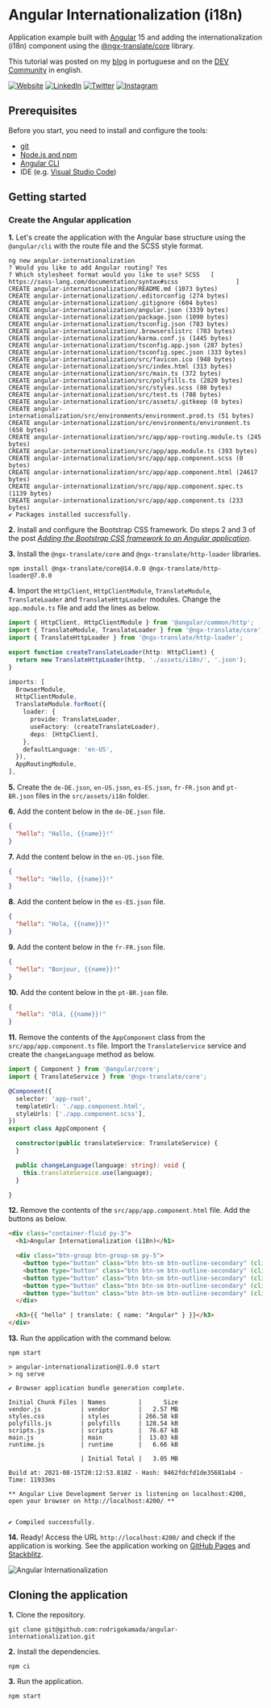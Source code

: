 # Angular Internationalization (i18n)


Application example built with [Angular](https://angular.io/) 15 and adding the internationalization (i18n) component using the [@ngx-translate/core](https://www.npmjs.com/package/@ngx-translate/core) library.

This tutorial was posted on my [blog](https://rodrigo.kamada.com.br/blog/adicionando-o-componente-de-internacionalizacao-i18n-em-uma-aplicacao-angular) in portuguese and on the [DEV Community](https://dev.to/rodrigokamada/adding-the-internationalization-i18n-component-to-an-angular-application-4pac) in english.



[![Website](https://shields.braskam.com/v1/shields?name=website&format=rectangle&size=small&radius=5)](https://rodrigo.kamada.com.br)
[![LinkedIn](https://shields.braskam.com/v1/shields?name=linkedin&format=rectangle&size=small&radius=5)](https://www.linkedin.com/in/rodrigokamada)
[![Twitter](https://shields.braskam.com/v1/shields?name=twitter&format=rectangle&size=small&radius=5&socialAccount=rodrigokamada)](https://twitter.com/rodrigokamada)
[![Instagram](https://shields.braskam.com/v1/shields?name=instagram&format=rectangle&size=small&radius=5)](https://www.instagram.com/rodrigokamada)



## Prerequisites


Before you start, you need to install and configure the tools:

* [git](https://git-scm.com/)
* [Node.js and npm](https://nodejs.org/)
* [Angular CLI](https://angular.io/cli)
* IDE (e.g. [Visual Studio Code](https://code.visualstudio.com/))



## Getting started


### Create the Angular application


**1.** Let's create the application with the Angular base structure using the `@angular/cli` with the route file and the SCSS style format.

```shell
ng new angular-internationalization
? Would you like to add Angular routing? Yes
? Which stylesheet format would you like to use? SCSS   [ https://sass-lang.com/documentation/syntax#scss                ]
CREATE angular-internationalization/README.md (1073 bytes)
CREATE angular-internationalization/.editorconfig (274 bytes)
CREATE angular-internationalization/.gitignore (604 bytes)
CREATE angular-internationalization/angular.json (3339 bytes)
CREATE angular-internationalization/package.json (1090 bytes)
CREATE angular-internationalization/tsconfig.json (783 bytes)
CREATE angular-internationalization/.browserslistrc (703 bytes)
CREATE angular-internationalization/karma.conf.js (1445 bytes)
CREATE angular-internationalization/tsconfig.app.json (287 bytes)
CREATE angular-internationalization/tsconfig.spec.json (333 bytes)
CREATE angular-internationalization/src/favicon.ico (948 bytes)
CREATE angular-internationalization/src/index.html (313 bytes)
CREATE angular-internationalization/src/main.ts (372 bytes)
CREATE angular-internationalization/src/polyfills.ts (2820 bytes)
CREATE angular-internationalization/src/styles.scss (80 bytes)
CREATE angular-internationalization/src/test.ts (788 bytes)
CREATE angular-internationalization/src/assets/.gitkeep (0 bytes)
CREATE angular-internationalization/src/environments/environment.prod.ts (51 bytes)
CREATE angular-internationalization/src/environments/environment.ts (658 bytes)
CREATE angular-internationalization/src/app/app-routing.module.ts (245 bytes)
CREATE angular-internationalization/src/app/app.module.ts (393 bytes)
CREATE angular-internationalization/src/app/app.component.scss (0 bytes)
CREATE angular-internationalization/src/app/app.component.html (24617 bytes)
CREATE angular-internationalization/src/app/app.component.spec.ts (1139 bytes)
CREATE angular-internationalization/src/app/app.component.ts (233 bytes)
✔ Packages installed successfully.
```

**2.** Install and configure the Bootstrap CSS framework. Do steps 2 and 3 of the post *[Adding the Bootstrap CSS framework to an Angular application](https://github.com/rodrigokamada/angular-bootstrap)*.

**3.** Install the `@ngx-translate/core` and `@ngx-translate/http-loader` libraries.

```shell
npm install @ngx-translate/core@14.0.0 @ngx-translate/http-loader@7.0.0
```

**4.** Import the `HttpClient`, `HttpClientModule`, `TranslateModule`, `TranslateLoader` and `TranslateHttpLoader` modules. Change the `app.module.ts` file and add the lines as below.

```typescript
import { HttpClient, HttpClientModule } from '@angular/common/http';
import { TranslateModule, TranslateLoader } from '@ngx-translate/core';
import { TranslateHttpLoader } from '@ngx-translate/http-loader';

export function createTranslateLoader(http: HttpClient) {
  return new TranslateHttpLoader(http, './assets/i18n/', '.json');
}

imports: [
  BrowserModule,
  HttpClientModule,
  TranslateModule.forRoot({
    loader: {
      provide: TranslateLoader,
      useFactory: (createTranslateLoader),
      deps: [HttpClient],
    },
    defaultLanguage: 'en-US',
  }),
  AppRoutingModule,
],
```

**5.** Create the `de-DE.json`, `en-US.json`, `es-ES.json`, `fr-FR.json` and `pt-BR.json` files in the `src/assets/i18n` folder.

**6.** Add the content below in the `de-DE.json` file.

```json
{
  "hello": "Hallo, {{name}}!"
}
```

**7.** Add the content below in the `en-US.json` file.

```json
{
  "hello": "Hello, {{name}}!"
}
```

**8.** Add the content below in the `es-ES.json` file.

```json
{
  "hello": "Hola, {{name}}!"
}
```

**9.** Add the content below in the `fr-FR.json` file.

```json
{
  "hello": "Bonjour, {{name}}!"
}
```

**10.** Add the content below in the `pt-BR.json` file.

```json
{
  "hello": "Olá, {{name}}!"
}
```

**11.** Remove the contents of the `AppComponent` class from the `src/app/app.component.ts` file. Import the `TranslateService` service and create the `changeLanguage` method as below.

```typescript
import { Component } from '@angular/core';
import { TranslateService } from '@ngx-translate/core';

@Component({
  selector: 'app-root',
  templateUrl: './app.component.html',
  styleUrls: ['./app.component.scss'],
})
export class AppComponent {

  constructor(public translateService: TranslateService) {
  }

  public changeLanguage(language: string): void {
    this.translateService.use(language);
  }

}
```

**12.** Remove the contents of the `src/app/app.component.html` file. Add the buttons as below.

```html
<div class="container-fluid py-3">
  <h1>Angular Internationalization (i18n)</h1>

  <div class="btn-group btn-group-sm py-5">
    <button type="button" class="btn btn-sm btn-outline-secondary" (click)="changeLanguage('de-DE')" [class.active]="translateService.currentLang === 'de-DE'">Deutschland</button>
    <button type="button" class="btn btn-sm btn-outline-secondary" (click)="changeLanguage('en-US')" [class.active]="!translateService.currentLang || translateService.currentLang === 'en-US'">English</button>
    <button type="button" class="btn btn-sm btn-outline-secondary" (click)="changeLanguage('es-ES')" [class.active]="translateService.currentLang === 'es-ES'">Español</button>
    <button type="button" class="btn btn-sm btn-outline-secondary" (click)="changeLanguage('fr-FR')" [class.active]="translateService.currentLang === 'fr-FR'">Francés</button>
    <button type="button" class="btn btn-sm btn-outline-secondary" (click)="changeLanguage('pt-BR')" [class.active]="translateService.currentLang === 'pt-BR'">Português</button>
  </div>

  <h3>{{ "hello" | translate: { name: "Angular" } }}</h3>
</div>
```

**13.** Run the application with the command below.

```shell
npm start

> angular-internationalization@1.0.0 start
> ng serve

✔ Browser application bundle generation complete.

Initial Chunk Files | Names         |      Size
vendor.js           | vendor        |   2.57 MB
styles.css          | styles        | 266.58 kB
polyfills.js        | polyfills     | 128.54 kB
scripts.js          | scripts       |  76.67 kB
main.js             | main          |  13.03 kB
runtime.js          | runtime       |   6.66 kB

                    | Initial Total |   3.05 MB

Build at: 2021-08-15T20:12:53.818Z - Hash: 9462fdcfd1de35681ab4 - Time: 11933ms

** Angular Live Development Server is listening on localhost:4200, open your browser on http://localhost:4200/ **


✔ Compiled successfully.
```

**14.** Ready! Access the URL `http://localhost:4200/` and check if the application is working. See the application working on [GitHub Pages](https://rodrigokamada.github.io/angular-internationalization/) and [Stackblitz](https://stackblitz.com/edit/angular15-internationalization).

![Angular Internationalization](https://res.cloudinary.com/rodrigokamada/image/upload/v1639156375/Blog/angular-internationalization/angular-internationalization.png)



## Cloning the application

**1.** Clone the repository.

```shell
git clone git@github.com:rodrigokamada/angular-internationalization.git
```

**2.** Install the dependencies.

```shell
npm ci
```

**3.** Run the application.

```shell
npm start
```
